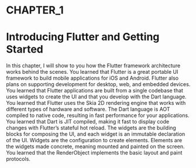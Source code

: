 # CHAPTER_1
# Introducing Flutter and Getting Started

In this chapter, I will show to you how the Flutter framework architecture works behind the scenes. You learned that Flutter is a great portable UI framework to build mobile applications for iOS and Android. Flutter also plans on supporting development for desktop, web, and embedded devices. You learned that Flutter applications are built from a single codebase that uses widgets to create the UI and that you develop with the Dart language. You learned that Flutter uses the Skia 2D rendering engine that works with different types of hardware and software. 
The Dart language is AOT compiled to native code, resulting in fast performance for your applications. You learned that Dart is JIT compiled, making it fast to display code changes with Flutter’s stateful hot reload. 
The widgets are the building blocks for composing the UI, and each widget is an immutable declaration of the UI. Widgets are the configuration to create elements. Elements are the widgets made concrete, meaning mounted and painted on the screen. You learned that the RenderObject implements the basic layout and paint protocols.

